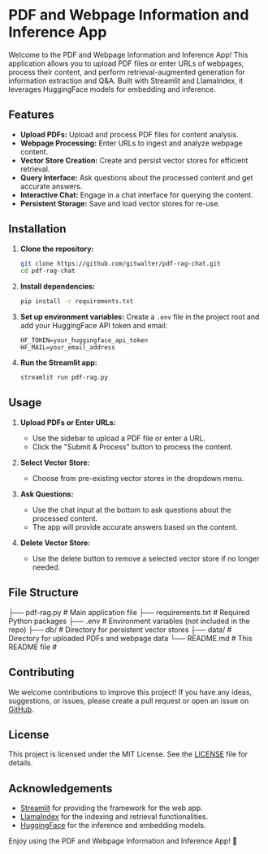 # PDF and Webpage Information and Inference App

Welcome to the PDF and Webpage Information and Inference App! This application allows you to upload PDF files or enter URLs of webpages, process their content, and perform retrieval-augmented generation for information extraction and Q&A. Built with Streamlit and LlamaIndex, it leverages HuggingFace models for embedding and inference.

## Features

- **Upload PDFs:** Upload and process PDF files for content analysis.
- **Webpage Processing:** Enter URLs to ingest and analyze webpage content.
- **Vector Store Creation:** Create and persist vector stores for efficient retrieval.
- **Query Interface:** Ask questions about the processed content and get accurate answers.
- **Interactive Chat:** Engage in a chat interface for querying the content.
- **Persistent Storage:** Save and load vector stores for re-use.

## Installation

1. **Clone the repository:**
    ```sh
    git clone https://github.com/gitwalter/pdf-rag-chat.git
    cd pdf-rag-chat
    ```

2. **Install dependencies:**
    ```sh
    pip install -r requirements.txt
    ```

3. **Set up environment variables:**
   Create a `.env` file in the project root and add your HuggingFace API token and email:
    ```env
    HF_TOKEN=your_huggingface_api_token
    HF_MAIL=your_email_address
    ```

4. **Run the Streamlit app:**
    ```sh
    streamlit run pdf-rag.py
    ```

## Usage

1. **Upload PDFs or Enter URLs:**
   - Use the sidebar to upload a PDF file or enter a URL.
   - Click the "Submit & Process" button to process the content.

2. **Select Vector Store:**
   - Choose from pre-existing vector stores in the dropdown menu.

3. **Ask Questions:**
   - Use the chat input at the bottom to ask questions about the processed content.
   - The app will provide accurate answers based on the content.

4. **Delete Vector Store:**
   - Use the delete button to remove a selected vector store if no longer needed.

## File Structure

├── pdf-rag.py # Main application file
├── requirements.txt # Required Python packages
├── .env # Environment variables (not included in the repo)
├── db/ # Directory for persistent vector stores
├── data/ # Directory for uploaded PDFs and webpage data
└── README.md # This README file #


## Contributing

We welcome contributions to improve this project! If you have any ideas, suggestions, or issues, please create a pull request or open an issue on [GitHub](https://github.com/gitwalter/pdf-rag-chat).

## License

This project is licensed under the MIT License. See the [LICENSE](LICENSE) file for details.

## Acknowledgements

- [Streamlit](https://streamlit.io/) for providing the framework for the web app.
- [LlamaIndex](https://github.com/jerryjliu/llama) for the indexing and retrieval functionalities.
- [HuggingFace](https://huggingface.co/) for the inference and embedding models.

Enjoy using the PDF and Webpage Information and Inference App! 🚀
